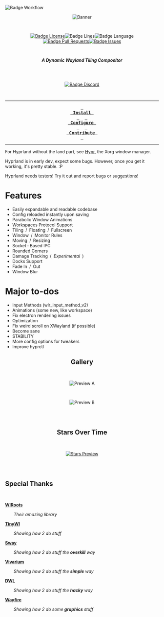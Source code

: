 
![Badge Workflow]

<div align = center>

![Banner]

<br>

[![Badge License]][License]![Badge Lines]![Badge Language] <br>
[![Badge Pull Requests]][Pull Requests][![Badge Issues]][Issues]

<br>

***A Dynamic Wayland Tiling Compositor***

<br>
<br>

[![Badge Discord]][Discord]
 
<br>


---

**[<kbd> <br> Install <br> </kbd>][Install]** 
**[<kbd> <br> Configure <br> </kbd>][Configure]** 
**[<kbd> <br> Contribute <br> </kbd>][Contribute]**

---

</div>

For Hyprland without the land part, see [Hypr], the Xorg window manager.

Hyprland is in early dev, expect some bugs. However, once you get it working, it's pretty stable. :P

Hyprland needs testers! Try it out and report bugs or suggestions!

# Features
- Easily expandable and readable codebase
- Config reloaded instantly upon saving
- Parabolic Window Animations
- Workspaces Protocol Support
- Tiling / Floating / Fullscreen
- Window / Monitor Rules
- Moving / Resizing
- Socket - Based IPC
- Rounded Corners
- Damage Tracking ( *Experimental* )
- Docks Support
- Fade In / Out
- Window Blur

# Major to-dos
 - Input Methods (wlr_input_method_v2)
 - Animations (some new, like workspace)
 - Fix electron rendering issues
 - Optimization
 - Fix weird scroll on XWayland (if possible)
 - Become sane
 - STABILITY
 - More config options for tweakers
 - Improve hyprctl



<div align = center>

## Gallery

<br>

![Preview A]

<br>

![Preview B]

<br>
<br>

## Stars Over Time

<br>

[![Stars Preview]][Stars]

<br>
<br>

</div>

## Special Thanks

<br>

**[WlRoots]**

  *Their amazing library*

**[TinyWl]**

  *Showing how 2 do stuff*

**[Sway]**

  *Showing how 2 do stuff the **overkill** way*

**[Vivarium]**

  *Showing how 2 do stuff the **simple** way*

**[DWL]**

  *Showing how 2 do stuff the **hacky** way*

**[Wayfire]**

  *Showing how 2 do some **graphics** stuff*


<!----------------------------------------------------------------------------->

[Configure]: https://github.com/vaxerski/Hyprland/wiki/Configuring-Hyprland
[Install]: https://github.com/vaxerski/Hyprland/wiki/Installation
[Discord]: https://discord.gg/hQ9XvMUjjr
[Stars]: https://starchart.cc/vaxerski/Hyprland
[Hypr]: https://github.com/vaxerski/Hypr

[Pull Requests]: https://github.com/vaxerski/Hyprland/pulls
[Issues]: https://github.com/vaxerski/Hyprland/issues

[Contribute]: docs/Contribute.md
[Install]: docs/Install.md
[License]: LICENSE


<!----------------------------------{ Thanks }--------------------------------->

[Vivarium]: https://github.com/inclement/vivarium
[WlRoots]: https://gitlab.freedesktop.org/wlroots/wlroots
[Wayfire]: https://github.com/WayfireWM/wayfire
[TinyWl]: https://gitlab.freedesktop.org/wlroots/wlroots/-/blob/master/tinywl/tinywl.c
[Sway]: https://github.com/swaywm/sway
[DWL]: https://github.com/djpohly/dwl

<!----------------------------------{ Images }--------------------------------->

[Stars Preview]: https://starchart.cc/vaxerski/Hyprland.svg
[Preview A]: https://i.imgur.com/ZA4Fa8R.png
[Preview B]: https://i.imgur.com/BpXxM8H.png
[Banner]: https://raw.githubusercontent.com/vaxerski/Hyprland/main/assets/hyprland.png


<!----------------------------------{ Badges }--------------------------------->

[Badge Workflow]: https://github.com/vaxerski/Hyprland/actions/workflows/ci.yaml/badge.svg

[Badge Discord]: https://img.shields.io/badge/Discord-7289DA?style=for-the-badge&logo=discord&logoColor=white
[Badge Issues]: https://img.shields.io/github/issues/vaxerski/Hyprland?style=for-the-badge&label=%ef%bc%a9%ef%bd%93%ef%bd%93%ef%bd%95%ef%bd%85%ef%bd%93
[Badge Pull Requests]: https://img.shields.io/github/issues-pr/vaxerski/Hyprland?style=for-the-badge&label=%ef%bc%b0%ef%bd%95%ef%bd%8c%ef%bd%8c%20%ef%bc%b2%ef%bd%85%ef%bd%91%ef%bd%95%ef%bd%85%ef%bd%93%ef%bd%94%ef%bd%93
[Badge Language]: https://img.shields.io/github/languages/top/vaxerski/Hyprland?style=for-the-badge&label=%ef%bc%a3%ef%bc%8b%ef%bc%8b
[Badge License]: https://img.shields.io/badge/License-BSD_3--Clause-blue.svg?style=for-the-badge&label=%ef%bc%ac%ef%bd%89%ef%bd%83%ef%bd%85%ef%bd%8e%ef%bd%93%ef%bd%85
[Badge Lines]: https://img.shields.io/tokei/lines/github/vaxerski/Hyprland?style=for-the-badge&label=%ef%bc%a3%ef%bd%8f%ef%bd%84%ef%bd%85
